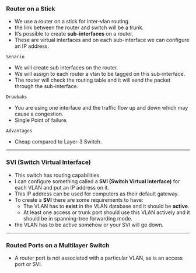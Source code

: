 ### Router on a Stick
- We use a router on a stick for inter-vlan routing.
- the link between the router and switch will be a trunk.
- It’s possible to create **sub-interfaces** on a router.
- These are virtual interfaces and on each sub-interface we can configure an IP address.

`Senario`
- We will create sub interfaces on the router.
- We will assign to each router a vlan to be tagged on this sub-interface.
- The router will check the routing table and it will send the packet through the sub-interface.

`Drawbaks`
- You are using one interface and the traffic flow up and down which may cause a congestion.
- Single Point of failure.

`Advantages`
- Cheap compared to Layer-3 Switch.

- ----------
### SVI (Switch Virtual Interface)
- This switch has routing capabilities.
- I can configure something called a **SVI (Switch Virtual Interface)** for each VLAN and put an IP address on it.
- This IP address can be used for computers as their default gateway.
- To create a **SVI** there are some requirements to have:
	- The VLAN has to **exist** in the VLAN database and it should be **active**.
	- At least one access or trunk port should use this VLAN actively and it should be in spanning-tree forwarding mode.
- the VLAN has to be active somehow or your SVI will go down.
---
### Routed Ports on a Multilayer Switch
- A router port is not associated with a particular VLAN, as is an access port or SVI.
